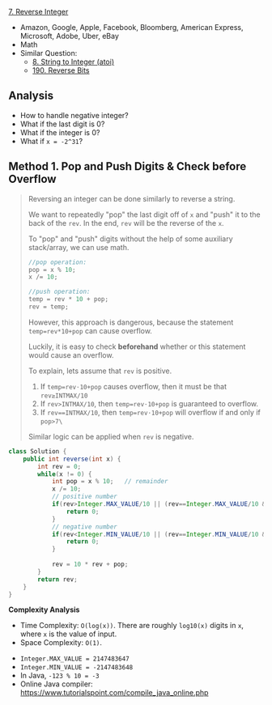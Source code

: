 [7. Reverse Integer](https://leetcode.com/problems/reverse-integer/)

* Amazon, Google, Apple, Facebook, Bloomberg, American Express, Microsoft, Adobe, Uber, eBay
* Math
* Similar Question:
    * [8. String to Integer (atoi)](https://leetcode.com/problems/string-to-integer-atoi/)
    * [190. Reverse Bits](https://leetcode.com/problems/reverse-bits/)

  
## Analysis

* How to handle negative integer?
* What if the last digit is 0?
* What if the integer is 0?
* What if `x = -2^31`?


## Method 1. Pop and Push Digits & Check before Overflow

> Reversing an integer can be done similarly to reverse a string.
>
> We want to repeatedly "pop" the last digit off of `x` and "push" it to the back of the `rev`. In the end, `rev` will be the reverse of the `x`.
>
> To "pop" and "push" digits without the help of some auxiliary stack/array, we can use math.
>
> ```cpp
> //pop operation:
> pop = x % 10;
> x /= 10;
> 
> //push operation:
> temp = rev * 10 + pop;
> rev = temp;
> ```
>
> However, this approach is dangerous, because the statement `temp=rev*10+pop` can cause overflow.
>
> Luckily, it is easy to check **beforehand** whether or this statement would cause an overflow.
>
> To explain, lets assume that `rev` is positive.
>
> 1. If `temp=rev⋅10+pop` causes overflow, then it must be that `rev≥INTMAX/10`
> 2. If `rev>INTMAX/10`, then `temp=rev⋅10+pop` is guaranteed to overflow.
> 3. If `rev==INTMAX/10`, then `temp=rev⋅10+pop` will overflow if and only if `pop>7\`
>
> Similar logic can be applied when `rev` is negative.

```java
class Solution {
    public int reverse(int x) {
        int rev = 0;
        while(x != 0) {
            int pop = x % 10;	// remainder
            x /= 10;
            // positive number
            if(rev>Integer.MAX_VALUE/10 || (rev==Integer.MAX_VALUE/10 && pop>7)) {
                return 0;
            }
            // negative number
            if(rev<Integer.MIN_VALUE/10 || (rev==Integer.MIN_VALUE/10 && pop<-8)) {
                return 0;
            }
            
            rev = 10 * rev + pop;
        }
        return rev;
    }
}
```

**Complexity Analysis**

- Time Complexity: `O(log⁡(x))`. There are roughly `log⁡10(x)` digits in `x`, where `x` is the value of input.
- Space Complexity: `O(1)`.

* `Integer.MAX_VALUE = 2147483647`
* `Integer.MIN_VALUE = -2147483648`
* In Java, `-123 % 10 = -3`
* Online Java compiler: https://www.tutorialspoint.com/compile_java_online.php